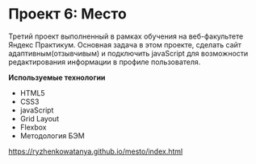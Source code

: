 # Проект 6: Место

Третий проект выполненный в рамках обучения на веб-факультете Яндекс Практикум.  Основная задача в этом проекте, сделать сайт адаптивным(отзывчивым) и подключить javaScript для возможности редактирования информации в профиле пользователя.

**Используемые технологии**
+ HTML5
+ CSS3
+ javaScript
+ Grid Layout
+ Flexbox
+ Методология БЭМ  

https://ryzhenkowatanya.github.io/mesto/index.html
